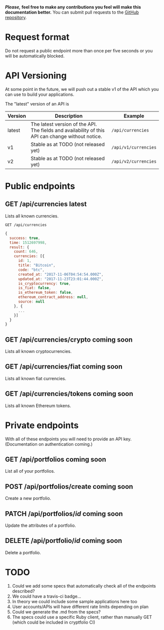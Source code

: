**_Please,_ feel free to make any contributions you feel will make this documentation better.** You can submit pull requests to the [GitHub repository](https://github.com/cryptfolio1/api/).

# Request format

Do not request a public endpoint more than once per five seconds or you will be automatically blocked.

# API Versioning

At some point in the future, we will push out a stable v1 of the API which you can use to build your applications.

The "latest" version of an API is

| Version | Description | Example |
|---------|-------------|---------|
| latest  | The latest version of the API. The fields and availability of this API can change without notice. | `/api/currencies` |
| v1  | Stable as at TODO (not released yet) | `/api/v1/currencies` |
| v2  | Stable as at TODO (not released yet) | `/api/v2/currencies` |

# Public endpoints

## GET /api/currencies <span class="latest">latest</span>

Lists all known currencies.

```
GET /api/currencies
```

```js
{
  success: true,
  time: 1512697998,
  result: {
    count: 646,
    currencies: [{
      id: 1,
      title: "Bitcoin",
      code: "btc",
      created_at: "2017-11-06T04:54:54.000Z",
      updated_at: "2017-11-23T23:01:44.000Z",
      is_cryptocurrency: true,
      is_fiat: false,
      is_ethereum_token: false,
      ethereum_contract_address: null,
      source: null
    }, {
      ...
    }]
  }
}
```

## GET /api/currencies/crypto <span class="coming">coming soon</span>

Lists all known cryptocurrencies.

## GET /api/currencies/fiat <span class="coming">coming soon</span>

Lists all known fiat currencies.

## GET /api/currencies/tokens <span class="coming">coming soon</span>

Lists all known Ethereum tokens.

# Private endpoints

With all of these endpoints you will need to provide an API key. (Documentation on authentication coming.)

## GET /api/portfolios <span class="coming">coming soon</span>

List all of your portfolios.

## POST /api/portfolios/create <span class="coming">coming soon</span>

Create a new portfolio.

## PATCH /api/portfolios/_id_ <span class="coming">coming soon</span>

Update the attributes of a portfolio.

## DELETE /api/portfolio/_id_ <span class="coming">coming soon</span>

Delete a portfolio.

# TODO

1. Could we add some specs that automatically check all of the endpoints described?
1. We could have a travis-ci badge...
1. In theory we could include some sample applications here too
1. User accounts/APIs will have different rate limits depending on plan
1. Could we generate the .md from the specs?
1. The specs could use a specific Ruby client, rather than manually GET (which could be included in cryptfolio CI)
